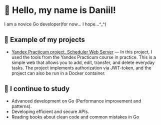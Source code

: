 # 👋 Hello, my name is Daniil!

I am a novice Go developer(for now... I hope...^_^)

## 🔨 Example of my projects

- [Yandex Practicum project. Scheduler Web Server](https://github.com/FunnyFoXD/go_final_project) — In this project, I used the tools from the Yandex Practicum course in practice. This is a simple web that allows you to add, edit, transfer, and delete everyday tasks. The project implements authorization via JWT-token, and the project can also be run in a Docker container.

## 🌱 I continue to study
- Advanced development on Go (Performance improvement and patterns).
- Developing efficient and secure APIs.
- Reading books about clean code and common mistakes in Go
